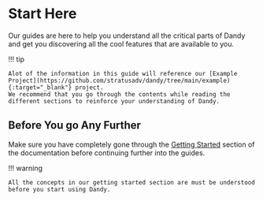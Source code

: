 # Start Here

Our guides are here to help you understand all the critical parts of Dandy and get you discovering all the cool features that are available to you.

!!! tip

    Alot of the information in this guide will reference our [Example Project](https://github.com/stratusadv/dandy/tree/main/example){:target="_blank"} project.
    We recommend that you go through the contents while reading the different sections to reinforce your understanding of Dandy.

## Before You go Any Further

Make sure you have completely gone through the [Getting Started](../index.md) section of the documentation before continuing further into the guides.

!!! warning

    All the concepts in our getting started section are must be understood before you start using Dandy.
    
